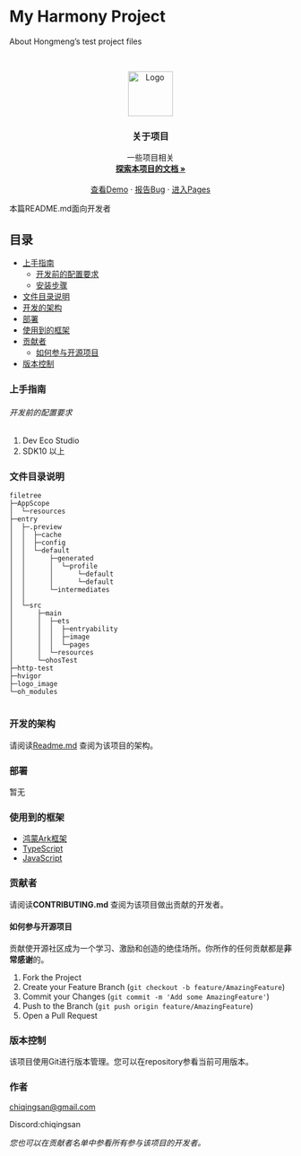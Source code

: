 # My Harmony Project

About Hongmeng’s test project files





<!-- PROJECT LOGO -->
<br />

<p align="center">
  <a href="https://gitee.com/chiqingsan/my-harmony-project">
    <img src="https://gitee.com/chiqingsan/my-harmony-project/raw/master/logo_image/logo.png" alt="Logo" width="80" height="80">
  </a>

<h3 align="center">关于项目</h3>
  <p align="center">
    一些项目相关
    <br />
    <a href="https://gitee.com/chiqingsan/my-harmony-project"><strong>探索本项目的文档 »</strong></a>
    <br />
    <br />
    <a href="https://gitee.com/chiqingsan/my-harmony-project">查看Demo</a>
    ·
    <a href="https://gitee.com/chiqingsan/my-harmony-project/issues">报告Bug</a>
    ·
    <a href="./entry/src/main/ets/pages">进入Pages</a>
  </p>

</p>


本篇README.md面向开发者

## 目录

- [上手指南](#上手指南)
    - [开发前的配置要求](#开发前的配置要求)
    - [安装步骤](#安装步骤)
- [文件目录说明](#文件目录说明)
- [开发的架构](#开发的架构)
- [部署](#部署)
- [使用到的框架](#使用到的框架)
- [贡献者](#贡献者)
    - [如何参与开源项目](#如何参与开源项目)
- [版本控制](#版本控制)

### 上手指南

###### 开发前的配置要求

1. Dev Eco Studio
2. SDK10 以上

### 文件目录说明

```
filetree 
├─AppScope
│  └─resources
├─entry
│  ├─.preview
│  │  ├─cache
│  │  ├─config
│  │  └─default
│  │      ├─generated
│  │      │  └─profile
│  │      │      └─default
│  │      │      └─default
│  │      └─intermediates
│  │        
│  └─src
│      ├─main
│      │  ├─ets
│      │  │  ├─entryability
│      │  │  ├─image
│      │  │  └─pages
│      │  └─resources
│      └─ohosTest
├─http-test
├─hvigor
├─logo_image
└─oh_modules


```

### 开发的架构

请阅读[Readme.md](https://gitee.com/chiqingsan/my-harmony-project/blob/master/README.md) 查阅为该项目的架构。

### 部署

暂无

### 使用到的框架

- [鸿蒙Ark框架](https://developer.huawei.com/consumer/cn/doc/harmonyos-guides-V2/1_1_u5feb_u901f_u5165_u95e8-0000001478340845-V2)
- [TypeScript](https://www.tslang.cn/)
- [JavaScript](https://developer.mozilla.org/zh-CN/docs/learn/JavaScript)

### 贡献者

请阅读**CONTRIBUTING.md** 查阅为该项目做出贡献的开发者。

#### 如何参与开源项目

贡献使开源社区成为一个学习、激励和创造的绝佳场所。你所作的任何贡献都是**非常感谢**的。

1. Fork the Project
2. Create your Feature Branch (`git checkout -b feature/AmazingFeature`)
3. Commit your Changes (`git commit -m 'Add some AmazingFeature'`)
4. Push to the Branch (`git push origin feature/AmazingFeature`)
5. Open a Pull Request

### 版本控制

该项目使用Git进行版本管理。您可以在repository参看当前可用版本。

### 作者

chiqingsan@gmail.com

Discord:chiqingsan

*您也可以在贡献者名单中参看所有参与该项目的开发者。*